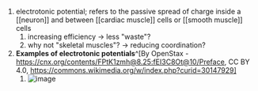 1. electrotonic potential; refers to the passive spread of charge inside a [[neuron]] and between [[cardiac muscle]] cells or [[smooth muscle]] cells
	1. increasing efficiency → less "waste"?
	2. why not "skeletal muscles"? → reducing coordination?
2. **Examples of electrotonic potentials**^[By OpenStax - https://cnx.org/contents/FPtK1zmh@8.25:fEI3C8Ot@10/Preface, CC BY 4.0, https://commons.wikimedia.org/w/index.php?curid=30147929]
	1. ![image](https://upload.wikimedia.org/wikipedia/commons/thumb/e/ee/1223_Graded_Potentials-02.jpg/640px-1223_Graded_Potentials-02.jpg)